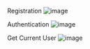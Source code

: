
Registration
![image](https://user-images.githubusercontent.com/61112675/215453898-93524dbd-fc71-402e-80fa-0421bf7c8f35.png)

Authentication
![image](https://user-images.githubusercontent.com/61112675/215454588-875e8b2f-809f-43cd-8d9e-5de48d6f5ae8.png)

Get Current User
![image](https://user-images.githubusercontent.com/61112675/215457841-0a660382-fa24-458a-b8e1-f5e8a7b2e89e.png)

